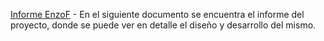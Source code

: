 [Informe EnzoF](EnzoF_Final.pdf) - En el siguiente documento se encuentra el informe del proyecto, donde se puede ver en detalle el diseño y desarrollo del mismo. 
